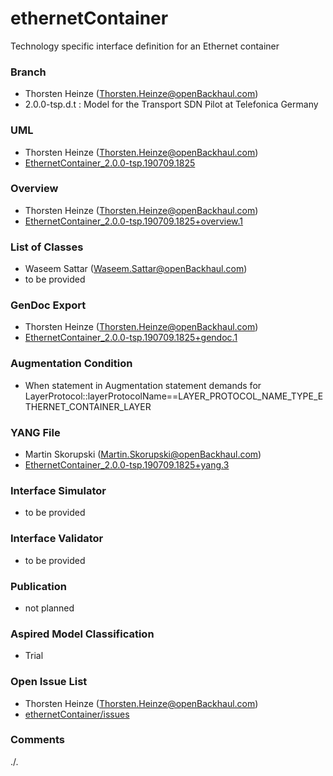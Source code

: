 # ethernetContainer
Technology specific interface definition for an Ethernet container 

### Branch
- Thorsten Heinze (Thorsten.Heinze@openBackhaul.com)
- 2.0.0-tsp.d.t : Model for the Transport SDN Pilot at Telefonica Germany

### UML
- Thorsten Heinze (Thorsten.Heinze@openBackhaul.com)
- [EthernetContainer_2.0.0-tsp.190709.1825](./EthernetContainer_2.0.0-tsp.190709.1825.zip)

### Overview 
- Thorsten Heinze (Thorsten.Heinze@openBackhaul.com)
- [EthernetContainer_2.0.0-tsp.190709.1825+overview.1](./EthernetContainer_2.0.0-tsp.190709.1825+overview.1.png)

### List of Classes
- Waseem Sattar (Waseem.Sattar@openBackhaul.com)
- to be provided

### GenDoc Export
- Thorsten Heinze (Thorsten.Heinze@openBackhaul.com)
- [EthernetContainer_2.0.0-tsp.190709.1825+gendoc.1](./EthernetContainer_2.0.0-tsp.190709.1825+gendoc.1.docx)

### Augmentation Condition 
- When statement in Augmentation statement demands for LayerProtocol::layerProtocolName==LAYER_PROTOCOL_NAME_TYPE_ETHERNET_CONTAINER_LAYER

### YANG File
- Martin Skorupski (Martin.Skorupski@openBackhaul.com)
- [EthernetContainer_2.0.0-tsp.190709.1825+yang.3](./EthernetContainer_2.0.0-tsp.190709.1825r+yang.3.zip)

### Interface Simulator
- to be provided

### Interface Validator
- to be provided

### Publication
- not planned

### Aspired Model Classification
- Trial

### Open Issue List
- Thorsten Heinze (Thorsten.Heinze@openBackhaul.com)
- [ethernetContainer/issues](../../issues)

### Comments
./.
